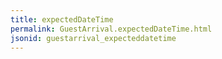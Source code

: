 ```yaml
---
title: expectedDateTime
permalink: GuestArrival.expectedDateTime.html
jsonid: guestarrival_expecteddatetime
---
```


